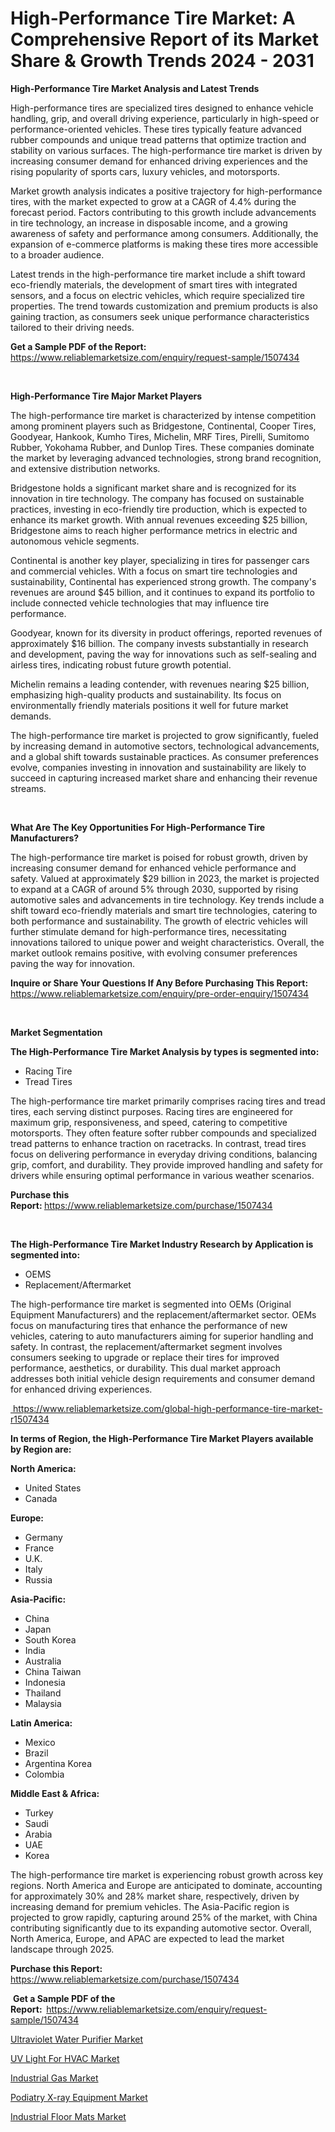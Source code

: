 <p><h1>High-Performance Tire Market: A Comprehensive Report of its Market Share & Growth Trends 2024 - 2031</h1></p><p><strong>High-Performance Tire Market Analysis and Latest Trends</strong></p>
<p><p>High-performance tires are specialized tires designed to enhance vehicle handling, grip, and overall driving experience, particularly in high-speed or performance-oriented vehicles. These tires typically feature advanced rubber compounds and unique tread patterns that optimize traction and stability on various surfaces. The high-performance tire market is driven by increasing consumer demand for enhanced driving experiences and the rising popularity of sports cars, luxury vehicles, and motorsports.</p><p>Market growth analysis indicates a positive trajectory for high-performance tires, with the market expected to grow at a CAGR of 4.4% during the forecast period. Factors contributing to this growth include advancements in tire technology, an increase in disposable income, and a growing awareness of safety and performance among consumers. Additionally, the expansion of e-commerce platforms is making these tires more accessible to a broader audience.</p><p>Latest trends in the high-performance tire market include a shift toward eco-friendly materials, the development of smart tires with integrated sensors, and a focus on electric vehicles, which require specialized tire properties. The trend towards customization and premium products is also gaining traction, as consumers seek unique performance characteristics tailored to their driving needs.</p></p>
<p><strong>Get a Sample PDF of the Report:&nbsp;</strong> <a href="https://www.reliablemarketsize.com/enquiry/request-sample/1507434">https://www.reliablemarketsize.com/enquiry/request-sample/1507434</a></p>
<p>&nbsp;</p>
<p><strong>High-Performance Tire Major Market Players</strong></p>
<p><p>The high-performance tire market is characterized by intense competition among prominent players such as Bridgestone, Continental, Cooper Tires, Goodyear, Hankook, Kumho Tires, Michelin, MRF Tires, Pirelli, Sumitomo Rubber, Yokohama Rubber, and Dunlop Tires. These companies dominate the market by leveraging advanced technologies, strong brand recognition, and extensive distribution networks.</p><p>Bridgestone holds a significant market share and is recognized for its innovation in tire technology. The company has focused on sustainable practices, investing in eco-friendly tire production, which is expected to enhance its market growth. With annual revenues exceeding $25 billion, Bridgestone aims to reach higher performance metrics in electric and autonomous vehicle segments.</p><p>Continental is another key player, specializing in tires for passenger cars and commercial vehicles. With a focus on smart tire technologies and sustainability, Continental has experienced strong growth. The company's revenues are around $45 billion, and it continues to expand its portfolio to include connected vehicle technologies that may influence tire performance.</p><p>Goodyear, known for its diversity in product offerings, reported revenues of approximately $16 billion. The company invests substantially in research and development, paving the way for innovations such as self-sealing and airless tires, indicating robust future growth potential.</p><p>Michelin remains a leading contender, with revenues nearing $25 billion, emphasizing high-quality products and sustainability. Its focus on environmentally friendly materials positions it well for future market demands.</p><p>The high-performance tire market is projected to grow significantly, fueled by increasing demand in automotive sectors, technological advancements, and a global shift towards sustainable practices. As consumer preferences evolve, companies investing in innovation and sustainability are likely to succeed in capturing increased market share and enhancing their revenue streams.</p></p>
<p>&nbsp;</p>
<p><strong>What Are The Key Opportunities For High-Performance Tire Manufacturers?</strong></p>
<p><p>The high-performance tire market is poised for robust growth, driven by increasing consumer demand for enhanced vehicle performance and safety. Valued at approximately $29 billion in 2023, the market is projected to expand at a CAGR of around 5% through 2030, supported by rising automotive sales and advancements in tire technology. Key trends include a shift toward eco-friendly materials and smart tire technologies, catering to both performance and sustainability. The growth of electric vehicles will further stimulate demand for high-performance tires, necessitating innovations tailored to unique power and weight characteristics. Overall, the market outlook remains positive, with evolving consumer preferences paving the way for innovation.</p></p>
<p><strong>Inquire or Share Your Questions If Any Before Purchasing This Report:</strong> <a href="https://www.reliablemarketsize.com/enquiry/pre-order-enquiry/1507434">https://www.reliablemarketsize.com/enquiry/pre-order-enquiry/1507434</a></p>
<p>&nbsp;</p>
<p><strong>Market Segmentation</strong></p>
<p><strong>The High-Performance Tire Market Analysis by types is segmented into:</strong></p>
<p><ul><li>Racing Tire</li><li>Tread Tires</li></ul></p>
<p><p>The high-performance tire market primarily comprises racing tires and tread tires, each serving distinct purposes. Racing tires are engineered for maximum grip, responsiveness, and speed, catering to competitive motorsports. They often feature softer rubber compounds and specialized tread patterns to enhance traction on racetracks. In contrast, tread tires focus on delivering performance in everyday driving conditions, balancing grip, comfort, and durability. They provide improved handling and safety for drivers while ensuring optimal performance in various weather scenarios.</p></p>
<p><strong>Purchase this Report:&nbsp;</strong><a href="https://www.reliablemarketsize.com/purchase/1507434">https://www.reliablemarketsize.com/purchase/1507434</a></p>
<p>&nbsp;</p>
<p><strong>The High-Performance Tire Market Industry Research by Application is segmented into:</strong></p>
<p><ul><li>OEMS</li><li>Replacement/Aftermarket</li></ul></p>
<p><p>The high-performance tire market is segmented into OEMs (Original Equipment Manufacturers) and the replacement/aftermarket sector. OEMs focus on manufacturing tires that enhance the performance of new vehicles, catering to auto manufacturers aiming for superior handling and safety. In contrast, the replacement/aftermarket segment involves consumers seeking to upgrade or replace their tires for improved performance, aesthetics, or durability. This dual market approach addresses both initial vehicle design requirements and consumer demand for enhanced driving experiences.</p></p>
<p><a href="https://www.reliablemarketsize.com/global-high-performance-tire-market-r1507434">&nbsp;https://www.reliablemarketsize.com/global-high-performance-tire-market-r1507434</a></p>
<p><strong>In terms of Region, the High-Performance Tire Market Players available by Region are:</strong></p>
<p>
    <p> <strong> North America: </strong>
        <ul>
            <li>United States</li>
            <li>Canada</li>
        </ul>
        </p> 
    <p> <strong> Europe: </strong>
        <ul>
            <li>Germany</li>
            <li>France</li>
            <li>U.K.</li>
            <li>Italy</li>
            <li>Russia</li>
        </ul>
        </p> 
    <p> <strong> Asia-Pacific: </strong>
        <ul>
            <li>China</li>
            <li>Japan</li>
            <li>South Korea</li>
            <li>India</li>
            <li>Australia</li>
            <li>China Taiwan</li>
            <li>Indonesia</li>
            <li>Thailand</li>
            <li>Malaysia</li>
        </ul>
        </p> 
    <p> <strong> Latin America: </strong>
        <ul>
            <li>Mexico</li>
            <li>Brazil</li>
            <li>Argentina Korea</li>
            <li>Colombia</li>
        </ul>
        </p> 
    <p> <strong> Middle East & Africa: </strong>
        <ul>
            <li>Turkey</li>
            <li>Saudi</li>
            <li>Arabia</li>
            <li>UAE</li>
            <li>Korea</li>
        </ul>
    </p>
    </p>
<p><p>The high-performance tire market is experiencing robust growth across key regions. North America and Europe are anticipated to dominate, accounting for approximately 30% and 28% market share, respectively, driven by increasing demand for premium vehicles. The Asia-Pacific region is projected to grow rapidly, capturing around 25% of the market, with China contributing significantly due to its expanding automotive sector. Overall, North America, Europe, and APAC are expected to lead the market landscape through 2025.</p></p>
<p><strong>Purchase this Report: </strong><a href="https://www.reliablemarketsize.com/purchase/1507434">https://www.reliablemarketsize.com/purchase/1507434</a></p>
<p>&nbsp;<strong>Get a Sample PDF of the Report:&nbsp;&nbsp;</strong><a href="https://www.reliablemarketsize.com/enquiry/request-sample/1507434">https://www.reliablemarketsize.com/enquiry/request-sample/1507434</a></p>
<p><strong></strong></p>
<p><p><a href="https://issuu.com/reportprime-2/docs/ultraviolet-water-purifier-market-s_050db49654d19e">Ultraviolet Water Purifier Market</a></p><p><a href="https://issuu.com/reportprime-2/docs/uv-light-for-hvac-market-size-2030._361a8c04f3a675">UV Light For HVAC Market</a></p><p><a href="https://www.linkedin.com/pulse/global-industrial-gas-market-size-expected-experience-cagr-mhkcc?trackingId=%2BP%2Bv%2FAR3T5qPAqGVqU1jUg%3D%3D">Industrial Gas Market</a></p><p><a href="https://medium.com/@tamerahuang25/podiatry-x-ray-equipment-market-size-share-competitive-landscape-and-trend-analysis-report-by-acf7f85c8e54?postPublishedType=repub">Podiatry X-ray Equipment Market</a></p><p><a href="https://www.linkedin.com/pulse/industrial-floor-mats-market-size-growing-cagr-111-report-covers-ahzyc?trackingId=BJwGx2rpRzeRoSac9zs6ug%3D%3D">Industrial Floor Mats Market</a></p></p>